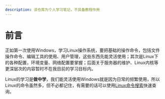 ```yaml
---
description: 该仓库为个人学习笔记，不具备教程作用
---
```


# 前言

正如第一次使用Windows，学习Linux操作系统，要把基础的操作命令，包括文件操作命令、编辑工具的使用、用户管理，这些东西先能灵活使用；其次是Linux下的各种配置，环境变量、网络配置要掌握；后面关于服务器的维护、Linux内核等更深层次的内容暂时不在我目前的学习目标内。

Linux的学习是**做中学**，我们能灵活使用Windows就是因为日常的频繁使用，所以Linux的命令虽然多，但不必都记住，有需要的话可以使用[Linux命令搜索](https://wangchujiang.com/linux-command)快速查询。

